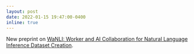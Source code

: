```yaml
---
layout: post
date: 2022-01-15 19:47:00-0400
inline: true
---
```


New preprint on [WaNLI: Worker and AI Collaboration for Natural Language Inference Dataset Creation](https://arxiv.org/abs/2201.05955).
